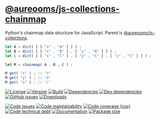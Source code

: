 [@aureooms/js-collections-chainmap](https://make-github-pseudonymous-again.github.io/js-collections-chainmap)
==

Python's chainmap data structure for JavaScript. Parent is
[@aureooms/js-collections](https://github.com/make-github-pseudonymous-again/js-collections).

```js
let A = dict( [ [ "x" , "A" ] ] ) ;
let B = dict( [ [ "x" , "B" ] , [ "y" , "B" ] ] ) ;
let C = dict( [ [ "x" , "C" ] , [ "y" , "C" ] , [ "z" , "C" ] ] ) ;

let M = chainmap( A , B , C ) ;

M.get( "x" ) ; // "A"
M.get( "y" ) ; // "B"
M.get( "z" ) ; // "C"
```

[![License](https://img.shields.io/github/license/make-github-pseudonymous-again/js-collections-chainmap.svg)](https://raw.githubusercontent.com/make-github-pseudonymous-again/js-collections-chainmap/master/LICENSE)
[![Version](https://img.shields.io/npm/v/@aureooms/js-collections-chainmap.svg)](https://www.npmjs.org/package/@aureooms/js-collections-chainmap)
[![Build](https://img.shields.io/travis/make-github-pseudonymous-again/js-collections-chainmap/master.svg)](https://travis-ci.org/make-github-pseudonymous-again/js-collections-chainmap/branches)
[![Dependencies](https://img.shields.io/david/make-github-pseudonymous-again/js-collections-chainmap.svg)](https://david-dm.org/make-github-pseudonymous-again/js-collections-chainmap)
[![Dev dependencies](https://img.shields.io/david/dev/make-github-pseudonymous-again/js-collections-chainmap.svg)](https://david-dm.org/make-github-pseudonymous-again/js-collections-chainmap?type=dev)
[![GitHub issues](https://img.shields.io/github/issues/make-github-pseudonymous-again/js-collections-chainmap.svg)](https://github.com/make-github-pseudonymous-again/js-collections-chainmap/issues)
[![Downloads](https://img.shields.io/npm/dm/@aureooms/js-collections-chainmap.svg)](https://www.npmjs.org/package/@aureooms/js-collections-chainmap)

[![Code issues](https://img.shields.io/codeclimate/issues/make-github-pseudonymous-again/js-collections-chainmap.svg)](https://codeclimate.com/github/make-github-pseudonymous-again/js-collections-chainmap/issues)
[![Code maintainability](https://img.shields.io/codeclimate/maintainability/make-github-pseudonymous-again/js-collections-chainmap.svg)](https://codeclimate.com/github/make-github-pseudonymous-again/js-collections-chainmap/trends/churn)
[![Code coverage (cov)](https://img.shields.io/codecov/c/gh/make-github-pseudonymous-again/js-collections-chainmap/master.svg)](https://codecov.io/gh/make-github-pseudonymous-again/js-collections-chainmap)
[![Code technical debt](https://img.shields.io/codeclimate/tech-debt/make-github-pseudonymous-again/js-collections-chainmap.svg)](https://codeclimate.com/github/make-github-pseudonymous-again/js-collections-chainmap/trends/technical_debt)
[![Documentation](https://make-github-pseudonymous-again.github.io/js-collections-chainmap//badge.svg)](https://make-github-pseudonymous-again.github.io/js-collections-chainmap//source.html)
[![Package size](https://img.shields.io/bundlephobia/minzip/@aureooms/js-collections-chainmap)](https://bundlephobia.com/result?p=@aureooms/js-collections-chainmap)
